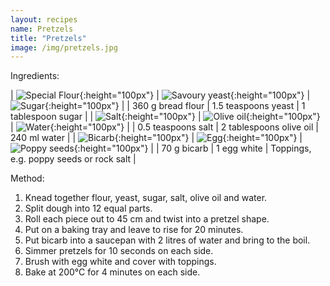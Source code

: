 ```yaml
---
layout: recipes
name: Pretzels
title: "Pretzels"
image: /img/pretzels.jpg
---
```


Ingredients:

| ![Special Flour](/img/specialflour.jpg){:height="100px"} | ![Savoury yeast](/img/savouryyeast.jpg){:height="100px"} | ![Sugar](/img/sugar.jpg){:height="100px"} |
| 360 g bread flour | 1.5 teaspoons yeast | 1 tablespoon sugar |
| ![Salt](/img/salt.jpg){:height="100px"} | ![Olive oil](/img/oliveoil.jpg){:height="100px"} | ![Water](/img/water.jpg){:height="100px"} |
| 0.5 teaspoons salt | 2 tablespoons olive oil | 240 ml water |
| ![Bicarb](/img/bicarb.jpg){:height="100px"} | ![Egg](/img/egg.jpg){:height="100px"} | ![Poppy seeds](/img/poppyseeds.jpg){:height="100px"} |
| 70 g bicarb | 1 egg white | Toppings, e.g. poppy seeds or rock salt |

Method:
1. Knead together flour, yeast, sugar, salt, olive oil and water.
2. Split dough into 12 equal parts.
3. Roll each piece out to 45 cm and twist into a pretzel shape.
4. Put on a baking tray and leave to rise for 20 minutes.
5. Put bicarb into a saucepan with 2 litres of water and bring to the boil.
6. Simmer pretzels for 10 seconds on each side.
7. Brush with egg white and cover with toppings.
8. Bake at 200°C for 4 minutes on each side.